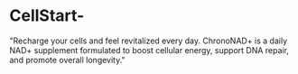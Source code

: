 # CellStart-
"Recharge your cells and feel revitalized every day. ChronoNAD+ is a daily NAD+ supplement formulated to boost cellular energy, support DNA repair, and promote overall longevity."
